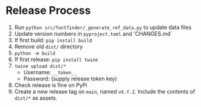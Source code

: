 # Release Process

  1. Run `python src/fontfinder/_generate_ref_data.py` to update data files 
  1. Update version numbers in `pyproject.toml` and 'CHANGES.md`
  1. If first build: `pip install build`
  1. Remove old `dist/` directory
  1. `python -m build`
  1. If first release: `pip install twine`
  1. `twine upload dist/*`
     - Username: `__token__`
     - Password: (supply release token key)
  1. Check release is fine on PyPi
  1. Create a new release tag on `main`, named `vX.Y.Z`. Include the contents of `dist/*` as assets.
